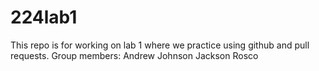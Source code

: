 # 224lab1
This repo is for working on lab 1 where we practice using github and pull requests.
Group members:
Andrew Johnson
Jackson Rosco
